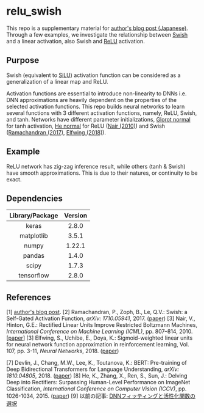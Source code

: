 # relu_swish
This repo is a supplementary material for [author's blog post (Japanese)](). Through a few examples, we investigate the relationship between [Swish](http://arxiv.org/abs/1710.05941) and a linear activation, also Swish and [ReLU](https://www.cs.toronto.edu/~fritz/absps/reluICML.pdf) activation. 

## Purpose
Swish (equivalent to [SiLU](https://arxiv.org/abs/1702.03118)) activation function can be considered as a generalization of a linear map and ReLU. 


Activation functions are essential to introduce non-linearity to DNNs i.e. DNN approximations are heavily dependent on the properties of the selected activation functions. This repo builds neural networks to learn several functions with 3 different activation functions, namely, ReLU, Swish, and tanh. Networks have different parameter initializations, [Glorot normal](https://proceedings.mlr.press/v9/glorot10a.html) for tanh activation, [He normal](https://arxiv.org/abs/1502.01852) for ReLU ([Nair (2010)](https://www.cs.toronto.edu/~fritz/absps/reluICML.pdf)) and Swish ([Ramachandran (2017)](http://arxiv.org/abs/1710.05941), [Elfwing (2018)](https://arxiv.org/abs/1702.03118)). 

## Example
ReLU network has zig-zag inference result, while others (tanh & Swish) have smooth approximations. This is due to their natures, or continuity to be exact. 


## Dependencies
|Library/Package|Version|
|:---:|:---:|
|keras|2.8.0|
|matplotlib|3.5.1|
|numpy|1.22.1|
|pandas|1.4.0|
|scipy|1.7.3|
|tensorflow|2.8.0|

## References
[1] [author's blog post](link). 
[2] Ramachandran, P., Zoph, B., Le, Q.V.: Swish: a Self-Gated Activation Function, *arXiv: 1710.05941*, 2017. ([paper](http://arxiv.org/abs/1710.05941))
[3] Nair, V., Hinton, G.E.: Rectified Linear Units Improve Restricted Boltzmann Machines, *International Conference on Machine Learning (ICML)*, pp. 807–814, 2010. [[paper](https://www.cs.toronto.edu/~fritz/absps/reluICML.pdf)]
[3] Elfwing, S., Uchibe, E., Doya, K.: Sigmoid-weighted linear units for neural network function approximation in reinforcement learning, Vol. 107, pp. 3-11, *Neural Networks*, 2018. ([paper](https://arxiv.org/abs/1702.03118))

[7] Devlin, J., Chang, M.W., Lee, K., Toutanova, K.: BERT: Pre-training of Deep Bidirectional Transformers for Language Understanding, *arXiv: 1810.04805*, 2018. ([paper](https://arxiv.org/abs/1810.04805))
[8] He, K., Zhang, X., Ren, S., Sun, J.: Delving Deep into Rectifiers: Surpassing Human-Level Performance on ImageNet Classification, *International Conference on Computer Vision (ICCV)*, pp. 1026-1034, 2015. ([paper](https://arxiv.org/abs/1502.01852))
[9] 以前の記事: [DNNフィッティングと活性化関数の選択](https://qiita.com/ShotaDeguchi/items/751a8ec86b7bc7ec34ed)
